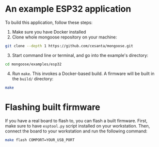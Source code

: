 # An example ESP32 application

To build this application, follow these steps:

1. Make sure you have Docker installed
2. Clone whole mongoose repository on your machine:
  ```sh
  git clone --depth 1 https://github.com/cesanta/mongoose.git
  ```
3. Start command line or terminal, and go into the example's directory:
  ```sh
  cd mongoose/examples/esp32
  ```
4. Run `make`. This invokes a Docker-based build. A firmware will be built
  in the `build/` directory:
  ```sh
  make
  ```

# Flashing built firmware

If you have a real board to flash to, you can flash a built firmware.
First, make sure to have `esptool.py` script installed on your workstation.
Then, connect the board to your workstation and run the following command:

```sh
make flash COMPORT=YOUR_USB_PORT
```
